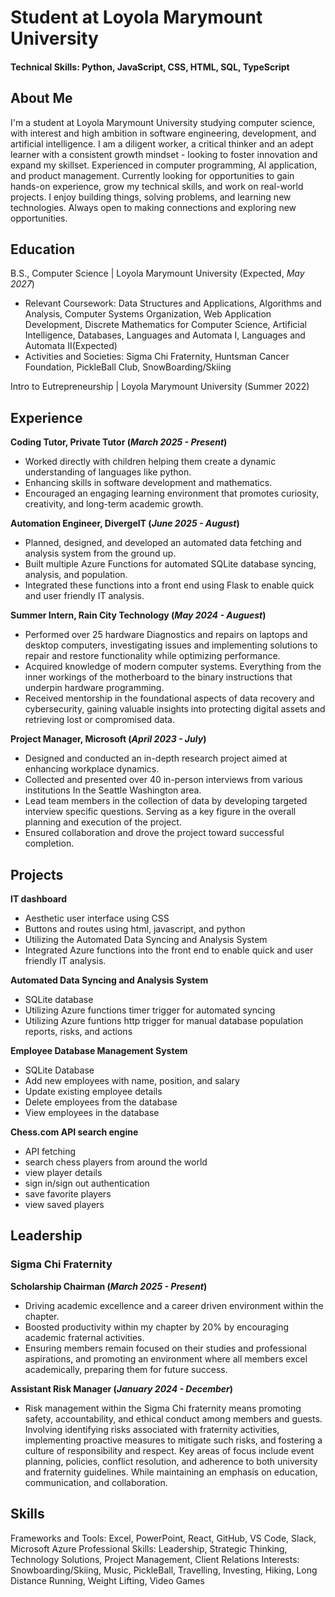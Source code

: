 # Student at Loyola Marymount University

#### Technical Skills: Python, JavaScript, CSS, HTML, SQL, TypeScript

## About Me
I'm a student at Loyola Marymount University studying computer science, with interest and high ambition in software engineering, development, and artificial intelligence. I am a diligent worker, a critical thinker and an adept learner with a consistent growth mindset - looking to foster innovation and expand my skillset. Experienced in computer programming, AI application, and product management. Currently looking for opportunities to gain hands-on experience, grow my technical skills, and work on real-world projects. I enjoy building things, solving problems, and learning new technologies. Always open to making connections and exploring new opportunities.

## Education			        		
B.S., Computer Science | Loyola Marymount University (Expected, _May 2027_)
- Relevant Coursework: Data Structures and Applications, Algorithms and Analysis, Computer Systems Organization, Web Application Development, Discrete Mathematics for Computer Science, Artificial Intelligence, Databases, Languages and Automata I, Languages and Automata II(Expected)
- Activities and Societies: Sigma Chi Fraternity, Huntsman Cancer Foundation, PickleBall Club, SnowBoarding/Skiing

Intro to Eutrepreneurship | Loyola Marymount University (Summer 2022)

## Experience

**Coding Tutor, Private Tutor (_March 2025 - Present_)**
- Worked directly with children helping them create a dynamic understanding of languages like python.
- Enhancing skills in software development and mathematics.
- Encouraged an engaging learning environment that promotes curiosity, creativity, and long-term academic growth.

**Automation Engineer, DivergeIT (_June 2025 - August_)**
- Planned, designed, and developed an automated data fetching and analysis system from the ground up.
- Built multiple Azure Functions for automated SQLite database syncing, analysis, and population. 
- Integrated these functions into a front end using Flask to enable quick and user friendly IT analysis.

**Summer Intern, Rain City Technology (_May 2024 - Auguest_)**
- Performed over 25 hardware Diagnostics and repairs on laptops and desktop computers, investigating issues and implementing solutions to repair and restore functionality while optimizing performance.
- Acquired knowledge of modern computer systems. Everything from the inner workings of the motherboard to the binary instructions that underpin hardware programming.
- Received mentorship in the foundational aspects of data recovery and cybersecurity, gaining valuable insights into protecting digital assets and retrieving lost or compromised data.

**Project Manager, Microsoft (_April 2023 - July_)**
- Designed and conducted an in-depth research project aimed at enhancing workplace dynamics.
- Collected and presented over 40 in-person interviews from various institutions In the Seattle Washington area.
- Lead team members in the collection of data by developing targeted interview specific questions. Serving as a key figure in the overall planning and execution of the project. 
- Ensured collaboration and drove the project toward successful completion.

## Projects
**IT dashboard**
- Aesthetic user interface using CSS
- Buttons and routes using html, javascript, and python
- Utilizing the Automated Data Syncing and Analysis System
- Integrated Azure functions into the front end to enable quick and user friendly IT analysis.
 

**Automated Data Syncing and Analysis System**
- SQLite database
- Utilizing Azure functions timer trigger for automated syncing
- Utilizing Azure funtions http trigger for manual database population reports, risks, and actions

**Employee Database Management System**
- SQLite Database
- Add new employees with name, position, and salary
- Update existing employee details
- Delete employees from the database
- View employees in the database

**Chess.com API search engine**
- API fetching
- search chess players from around the world
- view player details
- sign in/sign out authentication
- save favorite players
- view saved players


## Leadership
### Sigma Chi Fraternity
**Scholarship Chairman (_March 2025 - Present_)**
- Driving academic excellence and a career driven environment within the chapter.
- Boosted productivity within my chapter by 20% by encouraging academic fraternal activities.
- Ensuring members remain focused on their studies and professional aspirations, and promoting an environment where all members excel academically, preparing them for future success.

**Assistant Risk Manager (_January 2024 - December_)**
- Risk management within the Sigma Chi fraternity means promoting safety, accountability, and ethical conduct among members and guests. Involving identifying risks associated with fraternity activities, implementing proactive measures to mitigate such risks, and fostering a culture of responsibility and respect. Key areas of focus include event planning, policies, conflict resolution, and adherence to both university and fraternity guidelines. While maintaining an emphasis on education, communication, and collaboration.

## Skills
Frameworks and Tools: Excel, PowerPoint, React, GitHub, VS Code, Slack, Microsoft Azure
Professional Skills: Leadership, Strategic Thinking, Technology Solutions, Project Management, Client Relations
Interests: Snowboarding/Skiing, Music, PickleBall, Travelling, Investing, Hiking, Long Distance Running, Weight Lifting, Video Games

